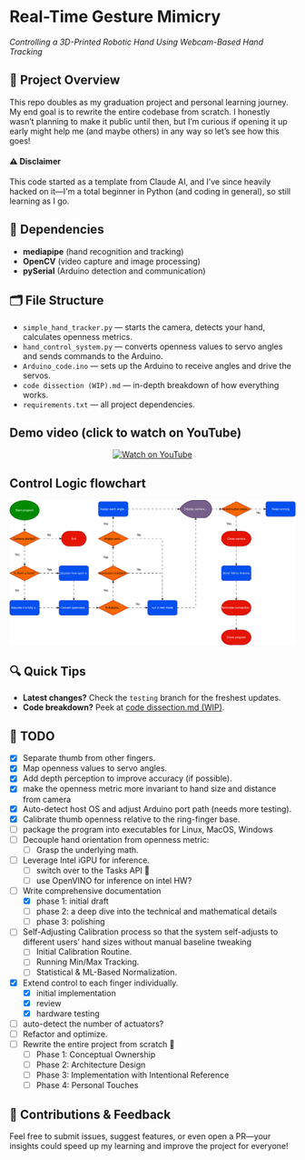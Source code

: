 # Real-Time Gesture Mimicry

*Controlling a 3D-Printed Robotic Hand Using Webcam-Based Hand Tracking*

## 🚀 Project Overview

This repo doubles as my graduation project and personal learning journey. My end goal is to rewrite the entire codebase from scratch. I honestly wasn’t planning to make it public until then, but I’m curious if opening it up early might help me (and maybe others) in any way so let’s see how this goes!

#### ⚠️ Disclaimer

This code started as a template from Claude AI, and I’ve since heavily hacked on it—I'm a total beginner in Python (and coding in general), so still learning as I go.

## 🔧 Dependencies

* **mediapipe** (hand recognition and tracking)
* **OpenCV** (video capture and image processing)
* **pySerial** (Arduino detection and communication)

## 🗂 File Structure

* `simple_hand_tracker.py` — starts the camera, detects your hand, calculates openness metrics.
* `hand_control_system.py` — converts openness values to servo angles and sends commands to the Arduino.
* `Arduino_code.ino` — sets up the Arduino to receive angles and drive the servos.
* `code dissection (WIP).md` — in-depth breakdown of how everything works.
* `requirements.txt` — all project dependencies.

## Demo video (click to watch on YouTube)
<p align="center">
    <a href="https://www.youtube.com/watch?v=6zBArJ0yIYY">
    <img src="https://img.youtube.com/vi/6zBArJ0yIYY/maxresdefault.jpg"
        alt="Watch on YouTube"
        width="600"
 />
    </a>
</p>

## Control Logic flowchart

<p align="center">
  <img src="Assets/flowchart.svg" alt="Animated SVG" width="600" />
</p>

## 🔍 Quick Tips

* **Latest changes?** Check the `testing` branch for the freshest updates.
* **Code breakdown?** Peek at [code dissection.md (WIP)](https://github.com/5wHN28Dg/Real-Time-Gesture-Mimicry/blob/main/code%20dissection%20%5BWIP%5D.md).

## 📝 TODO

* [x] Separate thumb from other fingers.
* [x] Map openness values to servo angles.
* [x] Add depth perception to improve accuracy (if possible).
* [x] make the openness metric more invariant to hand size and distance from camera
* [x] Auto-detect host OS and adjust Arduino port path (needs more testing).
* [x] Calibrate thumb openness relative to the ring-finger base.
* [ ] package the program into executables for Linux, MacOS, Windows
* [ ] Decouple hand orientation from openness metric:
  * [ ] Grasp the underlying math.
* [ ] Leverage Intel iGPU for inference.
  * [ ] switch over to the Tasks API 🔄
  * [ ] use OpenVINO for inference on intel HW?
* [ ] Write comprehensive documentation
  * [x] phase 1: initial draft
  * [ ] phase 2: a deep dive into the technical and mathematical details
  * [ ] phase 3: polishing
* [ ] Self-Adjusting Calibration process so that the system self-adjusts to different users’ hand sizes without manual baseline tweaking
  * [ ] Initial Calibration Routine.
  * [ ] Running Min/Max Tracking.
  * [ ] Statistical & ML-Based Normalization.
* [x] Extend control to each finger individually.
  * [x] initial implementation
  * [x] review
  * [x] hardware testing
* [ ] auto-detect the number of actuators?
* [ ] Refactor and optimize.
* [ ] Rewrite the entire project from scratch 🔄
  * [ ] Phase 1: Conceptual Ownership
  * [ ] Phase 2: Architecture Design
  * [ ] Phase 3: Implementation with Intentional Reference
  * [ ] Phase 4: Personal Touches

## 🤝 Contributions & Feedback

Feel free to submit issues, suggest features, or even open a PR—your insights could speed up my learning and improve the project for everyone!
